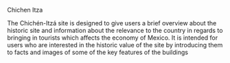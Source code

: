Chichen Itza

The Chichén-Itzá site is designed to give users a brief overview about the historic site and information about the relevance to the country in regards to bringing in tourists which affects the economy of Mexico. It is intended for users who are interested in the historic value of the site by introducing them to facts and images of some of the key features of the buildings